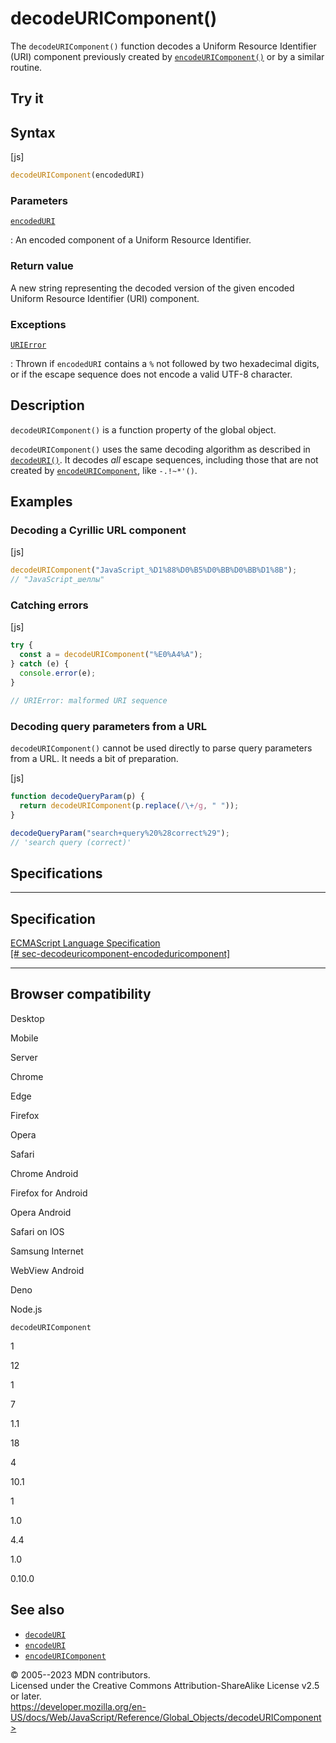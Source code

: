 decodeURIComponent()
====================

 
The `decodeURIComponent()` function decodes a Uniform Resource
Identifier (URI) component previously created by
[`encodeURIComponent()`](encodeuricomponent) or by a similar routine.


 
Try it 
------

 



 
Syntax
------

 
 
 
[js]


```js
decodeURIComponent(encodedURI)
```




 
### Parameters

 

[`encodedURI`](#encodeduri)

:   An encoded component of a Uniform Resource Identifier.



 
### Return value 

 
A new string representing the decoded version of the given encoded
Uniform Resource Identifier (URI) component.



 
### Exceptions

 

[`URIError`](urierror)

:   Thrown if `encodedURI` contains a `%` not followed by two
    hexadecimal digits, or if the escape sequence does not encode a
    valid UTF-8 character.



 
Description
-----------

 
`decodeURIComponent()` is a function property of the global object.

`decodeURIComponent()` uses the same decoding algorithm as described in
[`decodeURI()`](decodeuri). It decodes *all* escape sequences, including
those that are not created by
[`encodeURIComponent`](encodeuricomponent), like `-.!~*'()`.



 
Examples
--------


 
### Decoding a Cyrillic URL component 

 
 
 
[js]


```js
decodeURIComponent("JavaScript_%D1%88%D0%B5%D0%BB%D0%BB%D1%8B");
// "JavaScript_шеллы"
```




 
### Catching errors 

 
 
 
[js]


```js
try {
  const a = decodeURIComponent("%E0%A4%A");
} catch (e) {
  console.error(e);
}

// URIError: malformed URI sequence
```




 
### Decoding query parameters from a URL 

 
`decodeURIComponent()` cannot be used directly to parse query parameters
from a URL. It needs a bit of preparation.

 
 
[js]


```js
function decodeQueryParam(p) {
  return decodeURIComponent(p.replace(/\+/g, " "));
}

decodeQueryParam("search+query%20%28correct%29");
// 'search query (correct)'
```




Specifications
--------------

 
  -------------------------------------------------------------------------------------------------------------------------------------------------------
  Specification
  -------------------------------------------------------------------------------------------------------------------------------------------------------
  [ECMAScript Language Specification\
  [\#
  sec-decodeuricomponent-encodeduricomponent]](https://tc39.es/ecma262/multipage/global-object.html#sec-decodeuricomponent-encodeduricomponent)

  -------------------------------------------------------------------------------------------------------------------------------------------------------


Browser compatibility 
---------------------

 


Desktop

Mobile

Server

Chrome

Edge

Firefox

Opera

Safari

Chrome Android

Firefox for Android

Opera Android

Safari on IOS

Samsung Internet

WebView Android

Deno

Node.js

`decodeURIComponent`

1

12

1

7

1.1

18

4

10.1

1

1.0

4.4

1.0

0.10.0

 
See also 
--------

 
-   [`decodeURI`](decodeuri)
-   [`encodeURI`](encodeuri)
-   [`encodeURIComponent`](encodeuricomponent)



 
© 2005--2023 MDN contributors.\
Licensed under the Creative Commons Attribution-ShareAlike License v2.5
or later.\
https://developer.mozilla.org/en-US/docs/Web/JavaScript/Reference/Global_Objects/decodeURIComponent>

